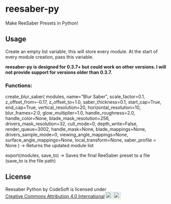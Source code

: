 # reesaber-py
 Make ReeSaber Presets in Python!
## Usage
Create an empty list variable, this will store every module. At the start of every module creation, pass this variable.

**reesaber-py is designed for 0.3.7+ but could work on other versions. I will not provide support for versions older than 0.3.7.**

### Functions:
create_blur_saber(
    modules, name="Blur Saber", scale_factor=0.1, z_offset_from=-0.17, z_offset_to=1.0,
    saber_thickness=0.1, start_cap=True, end_cap=True, vertical_resolution=20, horizontal_resolution=10,
    blur_frames=2.0, glow_multiplier=1.0, handle_roughness=2.0,
    handle_color=None, blade_mask_resolution=256, drivers_mask_resolution=32,
    cull_mode=0, depth_write=False, render_queue=3002,
    handle_mask=None, blade_mappings=None, drivers_sample_mode=0,
    viewing_angle_mappings=None, surface_angle_mappings=None, local_transform=None, saber_profile = None
) -> Returns the updated module list

export(modules, save_to) -> Saves the final ReeSaber preset to a file (save_to is the file path)
## License
 <p xmlns:cc="http://creativecommons.org/ns#" xmlns:dct="http://purl.org/dc/terms/"><span property="dct:title">Reesaber Python</span> by <span property="cc:attributionName">CodeSoft</span> is licensed under <a href="https://creativecommons.org/licenses/by/4.0/?ref=chooser-v1" target="_blank" rel="license noopener noreferrer" style="display:inline-block;">Creative Commons Attribution 4.0 International<img style="height:22px!important;margin-left:3px;vertical-align:text-bottom;" src="https://mirrors.creativecommons.org/presskit/icons/cc.svg?ref=chooser-v1" alt=""><img style="height:22px!important;margin-left:3px;vertical-align:text-bottom;" src="https://mirrors.creativecommons.org/presskit/icons/by.svg?ref=chooser-v1" alt=""></a></p> 